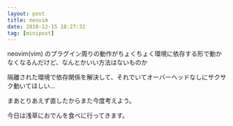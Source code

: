 ```yaml
---
layout: post
title: neovim
date: 2018-12-15 18:27:32
tag: [minipost]
---
```


neovim(vim) のプラグイン周りの動作がちょくちょく環境に依存する形で動かなくなるんだけど、なんとかいい方法はないものか

隔離された環境で依存関係を解決して、それでいてオーバーヘッドなしにサクサク動いてほしい...

まあとりあえず直したからまた今度考えよう。

今日は浅草におでんを食べに行ってきます。
